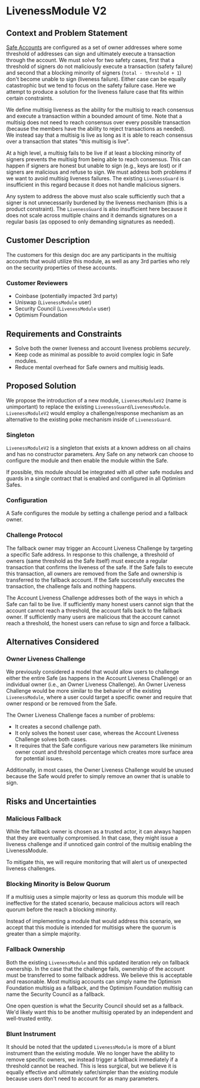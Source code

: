 
# LivenessModule V2

## Context and Problem Statement

<!-- The Context and Problem Statement section is one of the most critical parts of the design
document process. Use this section to clearly highlight the background context for the problem,
the specific issues being faced by customers, and any constraints on a solution as defined either
by customers or by technical limitations. Context and Problem Statement is an opportunity to tell
the story that helps to motivate the rest of the design document. -->

[Safe Accounts](https://safe.global) are configured as a set of owner addresses where some
threshold of addresses can sign and ultimately execute a transaction through the account. We must
solve for two safety cases, first that a threshold of signers do not maliciously execute a
transaction (safety failure) and second that a blocking minority of signers
(`total - threshold + 1`) don't become unable to sign (liveness failure). Either case can be
equally catastrophic but we tend to focus on the safety failure case. Here we attempt to produce a
solution for the liveness failure case that fits within certain constraints.

We define multisig liveness as the ability for the multisig to reach consensus and execute a
transaction within a bounded amount of time. Note that a multisig does not need to reach consensus
over every possible transaction (because the members have the ability to reject transactions as
needed). We instead say that a multisig is live as long as it is able to reach consensus over a
transaction that states "this multisig is live".

At a high level, a multisig fails to be live if at least a blocking minority of signers prevents
the multisig from being able to reach consensus. This can happen if signers are honest but unable
to sign (e.g., keys are lost) or if signers are malicious and refuse to sign. We must address both
problems if we want to avoid multisig liveness failures. The existing `LivenessGuard` is
insufficient in this regard because it does not handle malicious signers.

Any system to address the above must also scale sufficiently such that a signer is not
unnecessarily burdened by the liveness mechanism (this is a product constraint). The
`LivenessGuard` is also insufficient here because it does not scale across multiple chains and it
demands signatures on a regular basis (as opposed to only demanding signatures as needed).

## Customer Description

<!-- Provide a brief summary of the customers for this design document. -->

The customers for this design doc are any participants in the multisig accounts that would utilize
this module, as well as any 3rd parties who rely on the security properties of these accounts.

### Customer Reviewers

<!-- Identify at least one customer who should be involved in the review of this document. -->

- Coinbase (potentially impacted 3rd party)
- Uniswap (`LivenessModule` user)
- Security Council (`LivenessModule` user)
- Optimism Foundation

## Requirements and Constraints

<!-- Identify the solution requirements and any additional design constraints from the Context and
Problem Statement section in a bulleted list. -->

- Solve both the owner liveness and account liveness problems *securely*.
- Keep code as minimal as possible to avoid complex logic in Safe modules.
- Reduce mental overhead for Safe owners and multisig leads.

## Proposed Solution

<!-- Explain the solution that you believe best addresses the problem described above. -->

We propose the introduction of a new module, `LivenessModuleV2` (name is unimportant) to replace
the existing `LivenessGuard`/`LivenessModule`. `LivenessModuleV2` would employ a challenge/response
mechanism as an alternative to the existing poke mechanism inside of `LivenessGuard`.

### Singleton

`LivenessModuleV2` is a singleton that exists at a known address on all chains and has no
constructor parameters. Any Safe on any network can choose to configure the module and then enable
the module within the Safe.

If possible, this module should be integrated with all other safe modules and guards in a single
contract that is enabled and configured in all Optimism Safes.

### Configuration

A Safe configures the module by setting a challenge period and a fallback owner.

### Challenge Protocol

The fallback owner may trigger an Account Liveness Challenge by targeting a specific Safe address.
In response to this challenge, a threshold of owners (same threshold as the Safe itself) must 
execute a regular transaction that confirms the liveness of the safe. If the Safe fails to execute
this transaction, all owners are removed from the Safe and ownership is transferred to the fallback
account. If the Safe successfully executes the transaction, the challenge fails and nothing happens.

The Account Liveness Challenge addresses both of the ways in which a Safe can fail to be live. If
sufficiently many honest users cannot sign that the account cannot reach a threshold, the account
falls back to the fallback owner. If sufficiently many users are malicious that the account cannot
reach a threshold, the honest users can refuse to sign and force a fallback.

## Alternatives Considered

<!-- Describe any alternatives that were considered during the development of this design. Explain
why the alternative designs were ultimately not chosen and where they failed to meet the product
requirements. -->

### Owner Liveness Challenge

We previously considered a model that would allow users to challenge either the entire Safe (as
happens in the Account Liveness Challenge) or an individual owner (i.e., an Owner Liveness
Challenge). An Owner Liveness Challenge would be more similar to the behavior of the existing
`LivenessModule`, where a user could target a specific owner and require that owner respond or be
removed from the Safe.

The Owner Liveness Challenge faces a number of problems:

- It creates a second challenge path.
- It only solves the honest user case, whereas the Account Liveness Challenge solves both cases.
- It requires that the Safe configure various new parameters like minimum owner count and threshold
  percentage which creates more surface area for potential issues.

Additionally, in most cases, the Owner Liveness Challenge would be unused because the Safe would
prefer to simply remove an owner that is unable to sign.

## Risks and Uncertainties

<!-- Explain any risks and uncertainties that this design includes. Highlight aspects of the design
that remain unclear and any potential issues we may face down the line. -->
### Malicious Fallback
While the fallback owner is chosen as a trusted actor, it can always happen that they are
eventually compromised. In that case, they might issue a liveness challenge and if unnoticed
gain control of the multisig enabling the LivenessModule.

To mitigate this, we will require monitoring that will alert us of unexpected liveness challenges.

### Blocking Minority is Below Quorum
If a multisig uses a simple majority or less as quorum this module will be ineffective for the
stated scenario, because malicious actors will reach quorum before the reach a blocking minority.

Instead of implementing a module that would address this scenario, we accept that this module
is intended for multisigs where the quorum is greater than a simple majority.

### Fallback Ownership

Both the existing `LivenessModule` and this updated iteration rely on fallback ownership. In the
case that the challenge fails, ownership of the account must be transferred to some fallback
address. We believe this is acceptable and reasonable. Most multisig accounts can simply name the
Optimism Foundation multisig as a fallback, and the Optimism Foundation multisig can name the
Security Council as a fallback.

One open question is what the Security Council should set as a fallback. We'd likely want this to
be another multisig operated by an independent and well-trusted entity.

### Blunt Instrument

It should be noted that the updated `LivenessModule` is more of a blunt instrument than the
existing module. We no longer have the ability to remove specific owners, we instead trigger a
fallback immediately if a threshold cannot be reached. This is less surgical, but we believe it is
equally effective and ultimately safer/simpler than the existing module because users don't need to
account for as many parameters.
